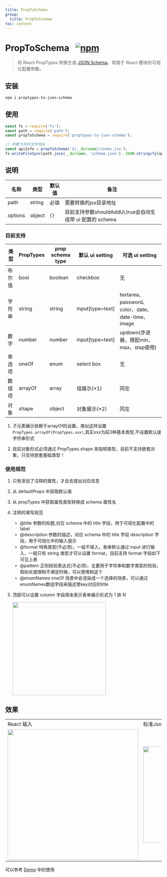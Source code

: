```yaml
---
title: PropToSchema
group:
  title: PropToSchema
toc: content
---
```


# PropToSchema   &nbsp;&nbsp;[![npm](https://img.shields.io/npm/v/proptypes-to-json-schema.svg?maxAge=3600&style=flat-square)](https://www.npmjs.com/package/proptypes-to-json-schema?_blank)

> 将 React PropTypes 转换生成 [JSON Schema](https://spacetelescope.github.io/understanding-json-schema/index.html)，常用于 React 模块的可视化配置参数。

## 安装

``` sh
npm i proptypes-to-json-schema
```

## 使用

``` js
const fs = require('fs');
const path = require('path');
const propToSchema = require('proptypes-to-json-schema');

// 参数为目标文件地址
const apiInfo = propToSchema(`${__dirname}/index.jsx`);
fs.writeFileSync(path.join(__dirname, 'schema.json'), JSON.stringify(apiInfo, null, 2));
```

## 说明

| 名称 | 类型 | 默认值 | 备注 |
| --- | --- | --- | --- |
| path | string | 必填 | 需要转换的jsx目录地址 |
| options | object | `{}` | 目前支持参数shouldAddUi,true会自动生成带 ui 配置的 schema |

### 目前支持

| 类型 | PropTypes | prop schema type  | 默认 ui setting  | 可选 ui setting |
| --- | --- | --- | --- | --- |
| 布尔值 | bool | boolean | checkbox | 无 |
| 字符串 | string | string | input[type=text] | textarea、password、color、date、date-time、image |
| 数字 | number | number | input[type=text] | updown(步进器，搭配min、max、step使用) |
| 单选项 | oneOf | enum | select box | 无 |
| 数组项 | arrayOf | array | 组展示(*1) | 同左 |
| 对象 | shape | object | 对象展示(*2) | 同左 |


1. 子元素展示依赖于arrayOf的设置，类似这样设置 `PropTypes.arrayOf(PropTypes.xxx)`,其实xxx为前3种基本类型,不设置默认是字符串形式

2. 目前对象形式必须通过 PropTypes.shape 来指明类型，目前不支持嵌套对象，只支持嵌套基础类型！


### 使用规范

1. 只有添加了注释的属性，才会去提出对应信息
2. 从 defaultProps 中获取默认值
3. 从 propTypes 中获取属性类型转换成 schema 属性名
4. 注释的填写规范
   - @title 参数的标题,对应 schema 中的 title 字段，用于可视化配置中的 label
   - @description 参数的描述，对应 schema 中的 title 字段 description 字段，用于可视化中的输入提示
   - @format 特殊类型(不必须)，一般不填入，表单默认通过 input 进行输入，一般只有 string 类型才可以设置 format，目前支持 format 字段如下可见上表
   - @pattern 正则校验表达式(不必须)，主要用于字符串和数字类型的校验，假如长度限制不满足时候，可以使用和这个
   - @enumNames oneOf 场景中会渲染成一个选择的场景，可以通过enumNames数组字段来描述里key对应的title
5. 顶部可以设置 column 字段用来表示表单展示形式为 1 排 N

   <img src="https://img.alicdn.com/tfs/TB1ZoBaPNjaK1RjSZFAXXbdLFXa-1472-622.png" width="300"/>

## 效果

<table>
  <tr>
    <td>React 输入</td>
    <td>标准Json schema 输出</td>
    <td>带 Ui 配置的 schema 输出</td>
  </tr>
  <tr>
    <td>
      <img src="https://img.alicdn.com/tfs/TB1jVQFtuuSBuNjy1XcXXcYjFXa-1004-1310.png" width="420">
    </td>
    <td>
      <img src="https://gw.alicdn.com/tfs/TB14I0Rzx1YBuNjy1zcXXbNcXXa-862-1538.png" width="310">
    </td>
    <td>
      <img src="https://gw.alicdn.com/tfs/TB1r9QFwXmWBuNjSspdXXbugXXa-898-1460.png" width="340">
    </td>
  </tr>
</table>

可以参考 [Demo](https://github.com/alibaba/form-render/tree/master/tools/proptypes-to-json-schema/demo) 中的使用
